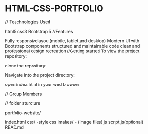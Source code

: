 # HTML-CSS-PORTFOLIO

// Teachnologies Used

html5
css3
Bootstrap 5
//Features

Fully responsivelayout(mobile, tablet,and desktop)
Mordern UI with Bootstrap components
structured and maintainable code
clean and professional design recreation
//Getting started To view the project repository:

clone the repositary:

Navigate into the project directory:

open index.html in your wed browser

// Group Members

// folder sturcture

portfolio-website/

index.html
css/ -style.css
imahes/ - (image files)
js
script.js(optional)
READ.md
